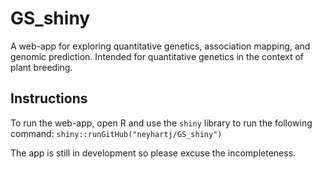 # GS_shiny
A web-app for exploring quantitative genetics, association mapping, and genomic prediction. Intended for quantitative genetics in the context of plant breeding.

## Instructions
To run the web-app, open R and use the `shiny` library to run the following command:
`shiny::runGitHub("neyhartj/GS_shiny")`

The app is still in development so please excuse the incompleteness.
